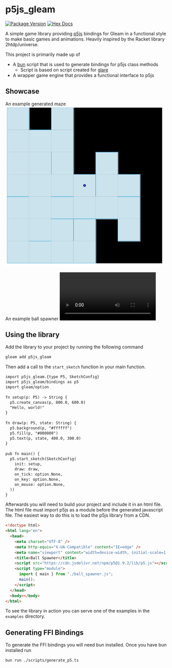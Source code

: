 # p5js_gleam

[![Package Version](https://img.shields.io/hexpm/v/p5js_gleam)](https://hex.pm/packages/p5js_gleam)
[![Hex Docs](https://img.shields.io/badge/hex-docs-ffaff3)](https://hexdocs.pm/p5js_gleam/)

A simple game library providing [p5js](https://p5js.org/) bindings for Gleam in a functional style to make basic games and animations. Heavily inspired by the Racket library 2htdp/universe.

This project is primarily made up of

- A [bun](https://bun.sh/) script that is used to generate bindings for p5js class methods
  - Script is based on script created for [glare](https://github.com/Enderchief/glare/tree/master/scripts)
- A wrapper game engine that provides a functional interface to p5js

## Showcase

An example generated maze
![a maze](./assets/maze_room.png)

An example ball spawner
![a ball spawner](./assets/ball_spawner.mp4)

## Using the library

Add the library to your project by running the following command

```bash
gleam add p5js_gleam
```

Then add a call to the `start_sketch` function in your main function.

```gleam
import p5js_gleam.{type P5, SketchConfig}
import p5js_gleam/bindings as p5
import gleam/option

fn setup(p: P5) -> String {
  p5.create_canvas(p, 800.0, 600.0)
  "Hello, world!"
}

fn draw(p: P5, state: String) {
  p5.background(p, "#ffffff")
  p5.fill(p, "#000000")
  p5.text(p, state, 400.0, 300.0)
}

pub fn main() {
  p5.start_sketch(SketchConfig(
    init: setup,
    draw: draw,
    on_tick: option.None,
    on_key: option.None,
    on_mouse: option.None,
  ))
}
```

Afterwards you will need to build your project and include it in an html file. The html file must import p5js as a module before the generated javascript file. The easiest way to do this is to load the p5js library from a CDN.

```html
<!doctype html>
<html lang="en">
  <head>
    <meta charset="UTF-8" />
    <meta http-equiv="X-UA-Compatible" content="IE=edge" />
    <meta name="viewport" content="width=device-width, initial-scale=1.0" />
    <title>Ball Spawner</title>
    <script src="https://cdn.jsdelivr.net/npm/p5@1.9.2/lib/p5.js"></script>
    <script type="module">
      import { main } from "./ball_spawner.js";
      main();
    </script>
  </head>
  <body></body>
</html>
```

To see the library in action you can serve one of the examples in the `examples` directory.

## Generating FFI Bindings

To generate the FFI bindings you will need bun installed. Once you have bun installed run

```bash
bun run ./scripts/generate_p5.ts
```
